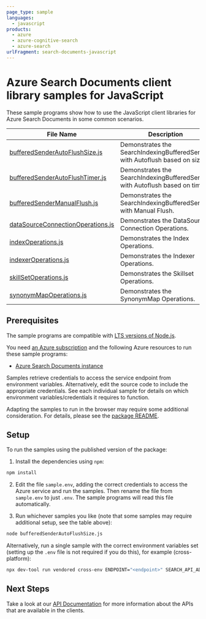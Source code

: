 ```yaml
---
page_type: sample
languages:
  - javascript
products:
  - azure
  - azure-cognitive-search
  - azure-search
urlFragment: search-documents-javascript
---
```


# Azure Search Documents client library samples for JavaScript

These sample programs show how to use the JavaScript client libraries for Azure Search Documents in some common scenarios.

| **File Name**                                                       | **Description**                                                              |
| ------------------------------------------------------------------- | ---------------------------------------------------------------------------- |
| [bufferedSenderAutoFlushSize.js][bufferedsenderautoflushsize]       | Demonstrates the SearchIndexingBufferedSender with Autoflush based on size.  |
| [bufferedSenderAutoFlushTimer.js][bufferedsenderautoflushtimer]     | Demonstrates the SearchIndexingBufferedSender with Autoflush based on timer. |
| [bufferedSenderManualFlush.js][bufferedsendermanualflush]           | Demonstrates the SearchIndexingBufferedSender with Manual Flush.             |
| [dataSourceConnectionOperations.js][datasourceconnectionoperations] | Demonstrates the DataSource Connection Operations.                           |
| [indexOperations.js][indexoperations]                               | Demonstrates the Index Operations.                                           |
| [indexerOperations.js][indexeroperations]                           | Demonstrates the Indexer Operations.                                         |
| [skillSetOperations.js][skillsetoperations]                         | Demonstrates the Skillset Operations.                                        |
| [synonymMapOperations.js][synonymmapoperations]                     | Demonstrates the SynonymMap Operations.                                      |

## Prerequisites

The sample programs are compatible with [LTS versions of Node.js](https://github.com/nodejs/release#release-schedule).

You need [an Azure subscription][freesub] and the following Azure resources to run these sample programs:

- [Azure Search Documents instance][createinstance_azuresearchdocumentsinstance]

Samples retrieve credentials to access the service endpoint from environment variables. Alternatively, edit the source code to include the appropriate credentials. See each individual sample for details on which environment variables/credentials it requires to function.

Adapting the samples to run in the browser may require some additional consideration. For details, please see the [package README][package].

## Setup

To run the samples using the published version of the package:

1. Install the dependencies using `npm`:

```bash
npm install
```

2. Edit the file `sample.env`, adding the correct credentials to access the Azure service and run the samples. Then rename the file from `sample.env` to just `.env`. The sample programs will read this file automatically.

3. Run whichever samples you like (note that some samples may require additional setup, see the table above):

```bash
node bufferedSenderAutoFlushSize.js
```

Alternatively, run a single sample with the correct environment variables set (setting up the `.env` file is not required if you do this), for example (cross-platform):

```bash
npx dev-tool run vendored cross-env ENDPOINT="<endpoint>" SEARCH_API_ADMIN_KEY="<search api admin key>" node bufferedSenderAutoFlushSize.js
```

## Next Steps

Take a look at our [API Documentation][apiref] for more information about the APIs that are available in the clients.

[bufferedsenderautoflushsize]: https://github.com/Azure/azure-sdk-for-js/blob/main/sdk/search/search-documents/samples/v11/javascript/bufferedSenderAutoFlushSize.js
[bufferedsenderautoflushtimer]: https://github.com/Azure/azure-sdk-for-js/blob/main/sdk/search/search-documents/samples/v11/javascript/bufferedSenderAutoFlushTimer.js
[bufferedsendermanualflush]: https://github.com/Azure/azure-sdk-for-js/blob/main/sdk/search/search-documents/samples/v11/javascript/bufferedSenderManualFlush.js
[datasourceconnectionoperations]: https://github.com/Azure/azure-sdk-for-js/blob/main/sdk/search/search-documents/samples/v11/javascript/dataSourceConnectionOperations.js
[indexoperations]: https://github.com/Azure/azure-sdk-for-js/blob/main/sdk/search/search-documents/samples/v11/javascript/indexOperations.js
[indexeroperations]: https://github.com/Azure/azure-sdk-for-js/blob/main/sdk/search/search-documents/samples/v11/javascript/indexerOperations.js
[skillsetoperations]: https://github.com/Azure/azure-sdk-for-js/blob/main/sdk/search/search-documents/samples/v11/javascript/skillSetOperations.js
[synonymmapoperations]: https://github.com/Azure/azure-sdk-for-js/blob/main/sdk/search/search-documents/samples/v11/javascript/synonymMapOperations.js
[apiref]: https://docs.microsoft.com/javascript/api/@azure/search-documents
[freesub]: https://azure.microsoft.com/free/
[createinstance_azuresearchdocumentsinstance]: https://docs.microsoft.com/azure/search/search-create-service-portal
[package]: https://github.com/Azure/azure-sdk-for-js/tree/main/sdk/search/search-documents/README.md
